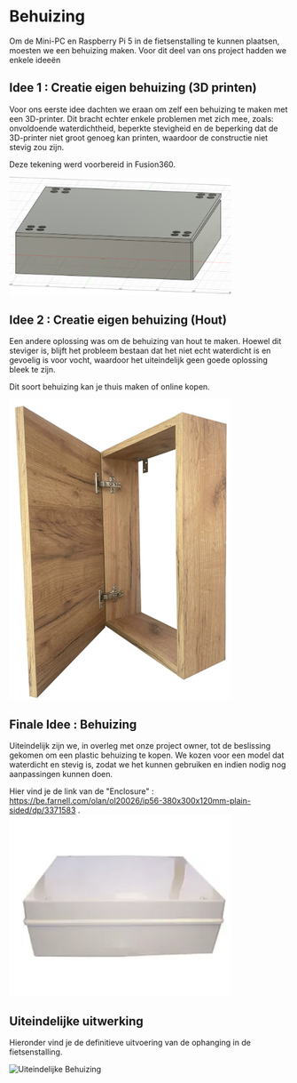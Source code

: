 # Behuizing

Om de Mini-PC en Raspberry Pi 5 in de fietsenstalling te kunnen plaatsen, moesten we een behuizing maken. Voor dit deel van ons project hadden we enkele ideeën


## Idee 1 : Creatie eigen behuizing (3D printen)

Voor ons eerste idee dachten we eraan om zelf een behuizing te maken met een 3D-printer. Dit bracht echter enkele problemen met zich mee, zoals: onvoldoende waterdichtheid, beperkte stevigheid en de beperking dat de 3D-printer niet groot genoeg kan printen, waardoor de constructie niet stevig zou zijn.

Deze tekening werd voorbereid in Fusion360.

<img src="3D tekening.png" style="width: 400px; height: auto;" alt="3D-Print">

## Idee 2 : Creatie eigen behuizing (Hout)

Een andere oplossing was om de behuizing van hout te maken. Hoewel dit steviger is, blijft het probleem bestaan dat het niet echt waterdicht is en gevoelig is voor vocht, waardoor het uiteindelijk geen goede oplossing bleek te zijn.

Dit soort behuizing kan je thuis maken of online kopen.

<img src="Voorbeeld hout.png" style="width: 400px; height: auto;" alt="Hout">

## Finale Idee : Behuizing

Uiteindelijk zijn we, in overleg met onze project owner, tot de beslissing gekomen om een plastic behuizing te kopen. We kozen voor een model dat waterdicht en stevig is, zodat we het kunnen gebruiken en indien nodig nog aanpassingen kunnen doen.

Hier vind je de link van de "Enclosure" : https://be.farnell.com/olan/ol20026/ip56-380x300x120mm-plain-sided/dp/3371583 .
<img src="Plastic Enclosure.png" style="width: 400px; height: auto;" alt="Plastic behuizing">

## Uiteindelijke uitwerking

Hieronder vind je de definitieve uitvoering van de ophanging in de fietsenstalling.

<img src="Behuizing Fietsenstalling.png" style="width: 400px; height: auto;" alt="Uiteindelijke Behuizing">

